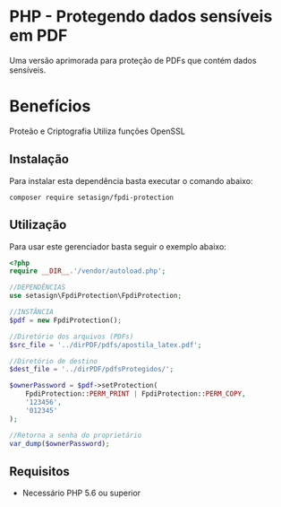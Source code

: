 # PHP - Protegendo dados sensíveis em PDF

Uma versão aprimorada para proteção de PDFs que contém dados sensíveis.

# Benefícios

Proteão e Criptografia 
Utiliza funções OpenSSL

## Instalação

Para instalar esta dependência basta executar o comando abaixo:
```shell
composer require setasign/fpdi-protection
```

## Utilização

Para usar este gerenciador basta seguir o exemplo abaixo:
```php
<?php
require __DIR__.'/vendor/autoload.php';

//DEPENDÊNCIAS
use setasign\FpdiProtection\FpdiProtection;

//INSTÂNCIA
$pdf = new FpdiProtection();

//Diretório dos arquivos (PDFs)
$src_file = '../dirPDF/pdfs/apostila_latex.pdf';

//Diretório de destino
$dest_file = '../dirPDF/pdfsProtegidos/';

$ownerPassword = $pdf->setProtection(
    FpdiProtection::PERM_PRINT | FpdiProtection::PERM_COPY,
    '123456',
    '012345'
);

//Retorna a senha do proprietário
var_dump($ownerPassword);

```

## Requisitos
- Necessário PHP 5.6 ou superior